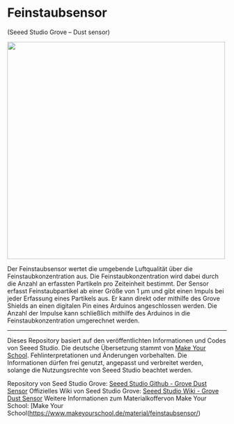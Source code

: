 Feinstaubsensor
=====================================
(Seeed Studio Grove – Dust sensor)

<img src=https://www.makeyourschool.de/wp-content/uploads/2018/10/8_feinstaubsensor-1024x1024.jpg width=500px>

Der Feinstaubsensor wertet die umgebende Luftqualität über die Feinstaubkonzentration aus. Die Feinstaubkonzentration wird dabei durch die Anzahl an erfassten Partikeln pro Zeiteinheit bestimmt. Der Sensor erfasst Feinstaubpartikel ab einer Größe von 1 µm und gibt einen Impuls bei jeder Erfassung eines Partikels aus. Er kann direkt oder mithilfe des Grove Shields an einen digitalen Pin eines Arduinos angeschlossen werden. Die Anzahl der Impulse kann schließlich mithilfe des Arduinos in die Feinstaubkonzentration umgerechnet werden.

----
Dieses Repository basiert auf den veröffentlichten Informationen und Codes von Seeed Studio. 
Die deutsche Übersetzung stammt von [Make Your School](https://www.makeyourschool.de/). Fehlinterpretationen und Änderungen vorbehalten. Die Informationen dürfen frei genutzt, angepasst und verbreitet werden, solange die Nutzungsrechte von Seeed Studio beachtet werden.

Repository von Seed Studio Grove:                               [Seeed Studio Github - Grove Dust Sensor](https://github.com/Seeed-Studio/Grove_Dust_Sensor)
Offizielles Wiki von Seed Studio Grove:                         [Seeed Studio Wiki - Grove Dust Sensor](http://wiki.seeedstudio.com/Grove-Dust_Sensor/)
Weitere Informationen zum Materialkoffervon Make Your School:   [Make Your School(https://www.makeyourschool.de/material/feinstaubsensor/)
